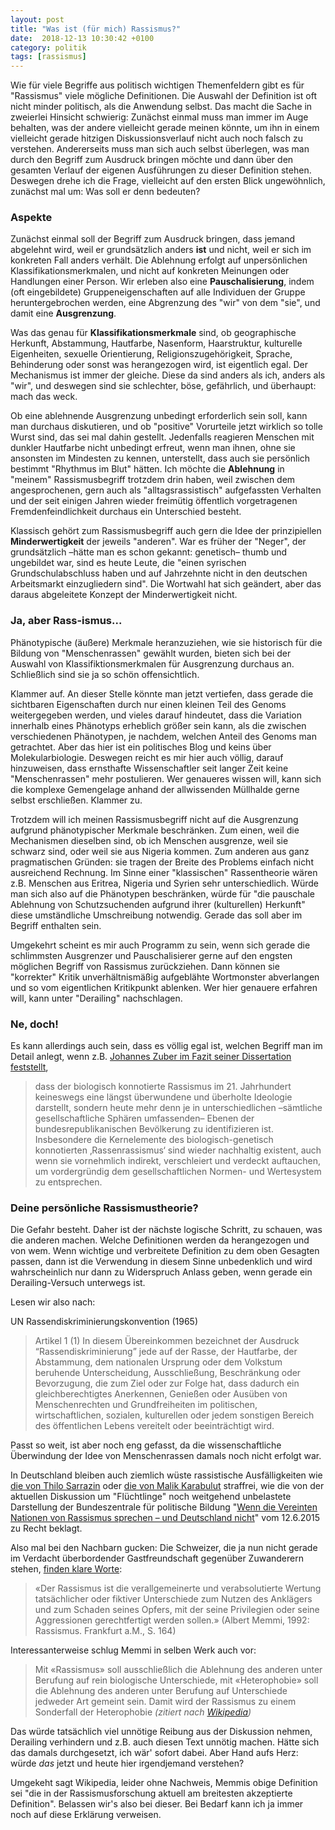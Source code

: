```yaml
---
layout: post
title: "Was ist (für mich) Rassismus?"
date:  2018-12-13 10:30:42 +0100
category: politik
tags: [rassismus]
---
```


Wie für viele Begriffe aus politisch wichtigen Themenfeldern gibt es für "Rassismus" viele mögliche Definitionen. Die Auswahl der Definition ist oft nicht minder politisch, als die Anwendung selbst. Das macht die Sache in zweierlei Hinsicht schwierig: Zunächst einmal muss man immer im Auge behalten, was der andere vielleicht gerade meinen könnte, um ihn in einem vielleicht gerade hitzigen Diskussionsverlauf nicht auch noch falsch zu verstehen. Andererseits muss man sich auch selbst überlegen, was man durch den Begriff zum Ausdruck bringen möchte und dann über den gesamten Verlauf der eigenen Ausführungen zu dieser Definition stehen. Deswegen drehe ich die Frage, vielleicht auf den ersten Blick ungewöhnlich, zunächst mal um: Was soll er denn bedeuten?

### Aspekte

Zunächst einmal soll der Begriff zum Ausdruck bringen, dass jemand abgelehnt wird, weil er grundsätzlich anders **ist** und nicht, weil er sich im konkreten Fall anders verhält. Die Ablehnung erfolgt auf unpersönlichen Klassifikationsmerkmalen, und nicht auf konkreten Meinungen oder Handlungen einer Person. Wir erleben also eine **Pauschalisierung**, indem (oft eingebildete) Gruppeneigenschaften auf alle Individuen der Gruppe heruntergebrochen werden, eine Abgrenzung des "wir" von dem "sie", und damit eine **Ausgrenzung**.

Was das genau für **Klassifikationsmerkmale** sind, ob geographische Herkunft, Abstammung, Hautfarbe, Nasenform, Haarstruktur, kulturelle Eigenheiten, sexuelle Orientierung, Religionszugehörigkeit, Sprache, Behinderung oder sonst was herangezogen wird, ist eigentlich egal. Der Mechanismus ist immer der gleiche. Diese da sind anders als ich, anders als "wir", und deswegen sind sie schlechter, böse, gefährlich, und überhaupt: mach das weck.

Ob eine ablehnende Ausgrenzung unbedingt erforderlich sein soll, kann man durchaus diskutieren, und ob "positive" Vorurteile jetzt wirklich so tolle Wurst sind, das sei mal dahin gestellt. Jedenfalls reagieren Menschen mit dunkler Hautfarbe nicht unbedingt erfreut, wenn man ihnen, ohne sie ansonsten im Mindesten zu kennen, unterstellt, dass auch sie persönlich bestimmt "Rhythmus im Blut" hätten. Ich möchte die **Ablehnung** in "meinem" Rassismusbegriff trotzdem drin haben, weil zwischen dem angesprochenen, gern auch als "alltagsrassistisch" aufgefassten Verhalten und der seit einigen Jahren wieder freimütig öffentlich vorgetragenen Fremdenfeindlichkeit durchaus ein Unterschied besteht.

Klassisch gehört zum Rassismusbegriff auch gern die Idee der prinzipiellen **Minderwertigkeit** der jeweils "anderen". War es früher der "Neger", der grundsätzlich –hätte man es schon gekannt: genetisch– thumb und ungebildet war, sind es heute Leute, die "einen syrischen Grundschulabschluss haben und auf Jahrzehnte nicht in den deutschen Arbeitsmarkt einzugliedern sind". Die Wortwahl hat sich geändert, aber das daraus abgeleitete Konzept der Minderwertigkeit nicht.

### Ja, aber Rass-ismus...

Phänotypische (äußere) Merkmale heranzuziehen, wie sie historisch für die Bildung von "Menschenrassen" gewählt wurden, bieten sich bei der Auswahl von Klassifiktionsmerkmalen für Ausgrenzung durchaus an. Schließlich sind sie ja so schön offensichtlich.

Klammer auf. An dieser Stelle könnte man jetzt vertiefen, dass gerade die sichtbaren Eigenschaften durch nur einen kleinen Teil des Genoms weitergegeben werden, und vieles darauf hindeutet, dass die Variation innerhalb eines Phänotyps erheblich größer sein kann, als die zwischen verschiedenen Phänotypen, je nachdem, welchen Anteil des Genoms man getrachtet. Aber das hier ist ein politisches Blog und keins über Molekularbiologie. Deswegen reicht es mir hier auch völlig, darauf hinzuweisen, dass ernsthafte Wissenschaftler seit langer Zeit keine "Menschenrassen" mehr postulieren. Wer genaueres wissen will, kann sich die komplexe Gemengelage anhand der allwissenden Müllhalde gerne selbst erschließen. Klammer zu.

Trotzdem will ich meinen Rassismusbegriff nicht auf die Ausgrenzung aufgrund phänotypischer Merkmale beschränken. Zum einen, weil die Mechanismen dieselben sind, ob ich Menschen ausgrenze, weil sie schwarz sind, oder weil sie aus Nigeria kommen. Zum anderen aus ganz pragmatischen Gründen: sie tragen der Breite des Problems einfach nicht ausreichend Rechnung. Im Sinne einer "klassischen" Rassentheorie wären z.B. Menschen aus Eritrea, Nigeria und Syrien sehr unterschiedlich. Würde man sich also auf die Phänotypen beschränken, würde für "die pauschale Ablehnung von Schutzsuchenden aufgrund ihrer (kulturellen) Herkunft" diese umständliche Umschreibung notwendig. Gerade das soll aber im Begriff enthalten sein.

Umgekehrt scheint es mir auch Programm zu sein, wenn sich gerade die schlimmsten Ausgrenzer und Pauschalisierer gerne auf den engsten möglichen Begriff von Rassismus zurückziehen. Dann können sie "korrekter" Kritik unverhältnismäßig aufgeblähte Wortmonster abverlangen und so vom eigentlichen Kritikpunkt ablenken. Wer hier genauere erfahren will, kann unter "Derailing" nachschlagen.

### Ne, doch!

Es kann allerdings auch sein, dass es völlig egal ist, welchen Begriff man im Detail anlegt, wenn z.B. [Johannes Zuber im Fazit seiner Dissertation feststellt](https://www.google.com/url?sa=t&rct=j&q=&esrc=s&source=web&cd=6&ved=2ahUKEwj7sa2p7ZzfAhWxsKQKHWeRCFsQFjAFegQIBRAC&url=https%3A%2F%2Fwww.oapen.org%2Fdownload%3Ftype%3Ddocument%26docid%3D610370&usg=AOvVaw0ymeid5R80uoZkhBHzRGl6),

> dass der biologisch konnotierte Rassismus im 21. Jahrhundert keineswegs eine längst überwundene und überholte Ideologie darstellt, sondern heute mehr denn je in unterschiedlichen –sämtliche gesellschaftliche Sphären umfassenden– Ebenen der bundesrepublikanischen Bevölkerung zu identifizieren ist. Insbesondere die Kernelemente des biologisch-genetisch konnotierten ‚Rassenrassismus‘ sind wieder nachhaltig existent, auch wenn sie vornehmlich indirekt, verschleiert und verdeckt auftauchen, um vordergründig dem gesellschaftlichen Normen- und Wertesystem zu entsprechen.

### Deine persönliche Rassismustheorie?

Die Gefahr besteht. Daher ist der nächste logische Schritt, zu schauen, was die anderen machen. Welche Definitionen werden da herangezogen und von wem. Wenn wichtige und verbreitete Definition zu dem oben Gesagten passen, dann ist die Verwendung in diesem Sinne unbedenklich und wird wahrscheinlich nur dann zu Widerspruch Anlass geben, wenn gerade ein Derailing-Versuch unterwegs ist.

Lesen wir also nach:

UN Rassendiskriminierungskonvention (1965)

> Artikel 1
> (1) In diesem Übereinkommen bezeichnet der Ausdruck “Rassendiskriminierung” jede auf der Rasse, der Hautfarbe, der Abstammung, dem nationalen Ursprung oder dem Volkstum beruhende Unterscheidung, Ausschließung, Beschränkung oder Bevorzugung, die zum Ziel oder zur Folge hat, dass dadurch ein gleichberechtigtes Anerkennen, Genießen oder Ausüben von Menschenrechten und Grundfreiheiten im politischen, wirtschaftlichen, sozialen, kulturellen oder jedem sonstigen Bereich des öffentlichen Lebens vereitelt oder beeinträchtigt wird.

Passt so weit, ist aber noch eng gefasst, da die wissenschaftliche Überwindung der Idee von Menschenrassen damals noch nicht erfolgt war.

In Deutschland bleiben auch ziemlich wüste rassistische Ausfälligkeiten wie [die von Thilo Sarrazin](https://web.hsu-hh.de/fak/geiso/fach/pae-ivb/download/cerd?lang=de) oder [die von Malik Karabulut](https://www.welt.de/regionales/hamburg/article162442610/Deutsche-duerfen-ungestraft-Koeterrasse-genannt-werden.html) straffrei, wie die von der aktuellen Diskussion um "Flüchtlinge" noch weitgehend unbelastete Darstellung der Bundeszentrale für politische Bildung "[Wenn die Vereinten Nationen von Rassismus sprechen – und Deutschland nicht](http://www.bpb.de/gesellschaft/migration/newsletter/208205/wenn-die-vereinten-nationen-von-rassismus-sprechen)" vom 12.6.2015 zu Recht beklagt.

Also mal bei den Nachbarn gucken: Die Schweizer, die ja nun nicht gerade im Verdacht überbordender Gastfreundschaft gegenüber Zuwanderern stehen, [finden klare Worte](https://www.ekr.admin.ch/themen/d376.html):

> «Der Rassismus ist die verallgemeinerte und verabsolutierte Wertung tatsächlicher oder fiktiver Unterschiede zum Nutzen des Anklägers und zum Schaden seines Opfers, mit der seine Privilegien oder seine Aggressionen gerechtfertigt werden sollen.» (Albert Memmi, 1992: Rassismus. Frankfurt a.M., S. 164)

Interessanterweise schlug Memmi in selben Werk auch vor:

> Mit «Rassismus» soll ausschließlich die Ablehnung des anderen unter Berufung auf rein biologische Unterschiede, mit «Heterophobie» soll die Ablehnung des anderen unter Berufung auf Unterschiede jedweder Art gemeint sein. Damit wird der Rassismus zu einem Sonderfall der Heterophobie _(zitiert nach [Wikipedia](https://de.wikipedia.org/wiki/Rassismus#Individualit%C3%A4t_und_Menschenrechte))_

Das würde tatsächlich viel unnötige Reibung aus der Diskussion nehmen, Derailing verhindern und z.B. auch diesen Text unnötig machen. Hätte sich das damals durchgesetzt, ich wär' sofort dabei. Aber Hand aufs Herz: würde _das_ jetzt und heute hier irgendjemand verstehen?

Umgekeht sagt Wikipedia, leider ohne Nachweis, Memmis obige Definition sei "die in der Rassismusforschung aktuell am breitesten akzeptierte Definition". Belassen wir's also bei dieser. Bei Bedarf kann ich ja immer noch auf diese Erklärung verweisen.
